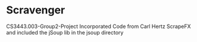 # Scravenger
CS3443.003-Group2-Project
Incorporated Code from Carl Hertz ScrapeFX and included the jSoup lib in the jsoup directory
